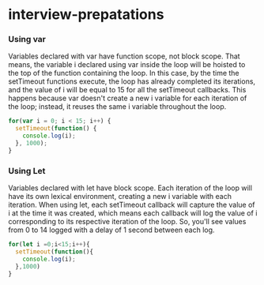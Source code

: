 # interview-prepatations

### Using var

Variables declared with var have function scope, not block scope. That means, the variable i declared using var inside the loop will be hoisted to the top of the function containing the loop.
In this case, by the time the setTimeout functions execute, the loop has already completed its iterations, and the value of i will be equal to 15 for all the setTimeout callbacks. This happens because var doesn't create a new i variable for each iteration of the loop; instead, it reuses the same i variable throughout the loop.

```javascript
for(var i = 0; i < 15; i++) {
  setTimeout(function() {
    console.log(i);
  }, 1000);
}
```

### Using Let

Variables declared with let have block scope. Each iteration of the loop will have its own lexical environment, creating a new i variable with each iteration.
When using let, each setTimeout callback will capture the value of i at the time it was created, which means each callback will log the value of i corresponding to its respective iteration of the loop. So, you'll see values from 0 to 14 logged with a delay of 1 second between each log.


```javascript
for(let i =0;i<15;i++){
  setTimeout(function(){
    console.log(i);
  },1000)
}

```